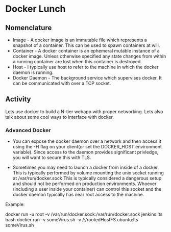 # Docker Lunch

## Nomenclature

* Image - A docker image is an immutable file which represents a snapshot of a container.  This can be used to spawn containers at will.
* Container - A docker container is an ephemeral mutable instance of a docker image.  Unless otherwise specified any state changes from within a running container are lost when this container is destroyed.
* Host - I typically use host to refer to the machine in which the docker daemon is running.
* Docker Daemon - The background service which supervises docker.  It can be communicated with over a TCP socket.

## Activity

Lets use docker to build a N-tier webapp with proper networking.  Lets also talk about some cool ways to interface with docker.


### Advanced Docker

* You can expose the docker daemon over a network and then access it using the -H flag on your client(or set the DOCKER_HOST environment variable).  Since access to the daemon provides significant privledge, you will want to secure this with TLS.

* Sometimes you may need to launch a docker from inside of a docker.  This is typically performed by volume mounting the unix socket running at /var/run/docker.sock  This is typically considered a dangerous setup and should not be performed on production environments.  Whoever (including a user inside your container) can control this socket and the docker daemon typically has near root access to the machine.

Example:

docker run -u root -v /var/run/docker.sock:/var/run/docker.sock jenkins:lts bash
docker run -v someVirus.sh -v /:/rootedHostFS ubuntu:lts someVirus.sh

